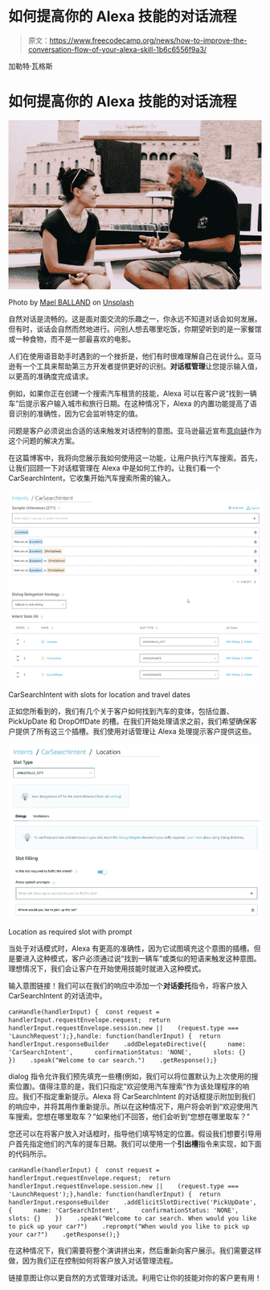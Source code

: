 # 如何提高你的 Alexa 技能的对话流程

> 原文：<https://www.freecodecamp.org/news/how-to-improve-the-conversation-flow-of-your-alexa-skill-1b6c6556f9a3/>

加勒特·瓦格斯

# 如何提高你的 Alexa 技能的对话流程

![Z7BgzEmD0PoC46lJX6KmPHX2zg9E8bXuLv-M](img/17db73176b7ef4b90c609d7e3d8d6f88.png)

Photo by [Mael BALLAND](https://unsplash.com/@mael_bld?utm_source=medium&utm_medium=referral) on [Unsplash](https://unsplash.com?utm_source=medium&utm_medium=referral)

自然对话是流畅的。这是面对面交流的乐趣之一，你永远不知道对话会如何发展。但有时，谈话会自然而然地进行。问别人想去哪里吃饭，你期望听到的是一家餐馆或一种食物，而不是一部最喜欢的电影。

人们在使用语音助手时遇到的一个挫折是，他们有时很难理解自己在说什么。亚马逊有一个工具来帮助第三方开发者提供更好的识别。**对话框管理**让您提示输入值，以更高的准确度完成请求。

例如，如果你正在创建一个搜索汽车租赁的技能，Alexa 可以在客户说“找到一辆车”后提示客户输入城市和旅行日期。在这种情况下，Alexa 的内置功能提高了语音识别的准确性，因为它会监听特定的值。

问题是客户必须说出合适的话来触发对话控制的意图。亚马逊最近宣布[意向链](https://developer.amazon.com/blogs/alexa/post/9ffdbddb-948a-4eff-8408-7e210282ed38/intent-chaining-for-alexa-skill)作为这个问题的解决方案。

在这篇博客中，我将向您展示我如何使用这一功能，让用户执行汽车搜索。首先，让我们回顾一下对话框管理在 Alexa 中是如何工作的。让我们看一个 CarSearchIntent，它收集开始汽车搜索所需的输入。

![fLRkwma7n9QfRGu2wv6bqzUZkahywAXANe-3](img/b208b0bd6467603e779d5b0257d6942f.png)

CarSearchIntent with slots for location and travel dates

正如您所看到的，我们有几个关于客户如何找到汽车的变体，包括位置、PickUpDate 和 DropOffDate 的槽。在我们开始处理请求之前，我们希望确保客户提供了所有这三个插槽。我们使用对话管理让 Alexa 处理提示客户提供这些。

![FCtaQRUn465AgEwF8Tyl0XcYk8UIVnOSS-O7](img/5254254e9a4740bf7df917cc28cbcb09.png)

Location as required slot with prompt

当处于对话模式时，Alexa 有更高的准确性，因为它试图填充这个意图的插槽。但是要进入这种模式，客户必须通过说“找到一辆车”或类似的短语来触发这种意图。理想情况下，我们会让客户在开始使用技能时就进入这种模式。

输入意图链接！我们可以在我们的响应中添加一个**对话委托**指令，将客户放入 CarSearchIntent 的对话流中。

```
canHandle(handlerInput) {  const request = handlerInput.requestEnvelope.request;  return handlerInput.requestEnvelope.session.new ||    (request.type === 'LaunchRequest');},handle: function(handlerInput) {  return handlerInput.responseBuilder    .addDelegateDirective({      name: 'CarSearchIntent',      confirmationStatus: 'NONE',      slots: {}    })    .speak("Welcome to car search.")    .getResponse();}
```

dialog 指令允许我们预先填充一些槽(例如，我们可以将位置默认为上次使用的搜索位置)。值得注意的是，我们只指定“欢迎使用汽车搜索”作为该处理程序的响应。我们不指定重新提示。Alexa 将 CarSearchIntent 的对话框提示附加到我们的响应中，并将其用作重新提示。所以在这种情况下，用户将会听到“欢迎使用汽车搜索。您想在哪里取车？”如果他们不回答，他们会听到“您想在哪里取车？”

您还可以在将客户放入对话框时，指导他们填写特定的位置。假设我们想要引导用户首先指定他们的汽车的提车日期。我们可以使用一个**引出槽**指令来实现，如下面的代码所示。

```
canHandle(handlerInput) {  const request = handlerInput.requestEnvelope.request;  return handlerInput.requestEnvelope.session.new ||    (request.type === 'LaunchRequest');},handle: function(handlerInput) {  return handlerInput.responseBuilder    .addElicitSlotDirective('PickUpDate', {      name: 'CarSearchIntent',      confirmationStatus: 'NONE',      slots: {}    })    .speak("Welcome to car search. When would you like to pick up your car?")    .reprompt("When would you like to pick up your car?")    .getResponse();}
```

在这种情况下，我们需要将整个演讲拼出来，然后重新向客户展示。我们需要这样做，因为我们正在控制如何将客户放入对话管理流程。

链接意图让你以更自然的方式管理对话流。利用它让你的技能对你的客户更有用！